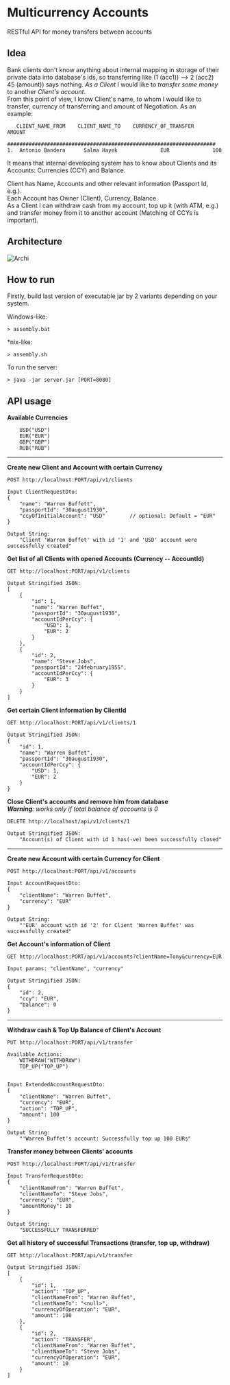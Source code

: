 # Multicurrency Accounts

RESTful API for money transfers between accounts

## Idea

Bank clients don't know anything about internal mapping in storage of their private data into database's ids, so transferring like (1 (acc1)) --> 2 (acc2) 45 (amount)) says nothing.
_As a Client_ I would like to _transfer some money_ to another _Client's account_.  
From this point of view, I know Client's name, to whom I would like to transfer, currency of transferring and amount of Negotiation.
As an example:
```$xslt
   CLIENT_NAME_FROM    CLIENT_NAME_TO    CURRENCY_OF_TRANSFER    AMOUNT
   ####################################################################
1.  Antonio Bandera      Salma Hayek              EUR              100
```

It means that internal developing system has to know about Clients and its Accounts: Currencies (CCY) and Balance.

Client has Name, Accounts and other relevant information (Passport Id, e.g.).  
Each Account has Owner (Client), Currency, Balance.  
As a Client I can withdraw cash from my account, top up it (with ATM, e.g.) and transfer money from it to another account (Matching of CCYs is important).

## Architecture

![Archi](https://user-images.githubusercontent.com/17473868/60666388-9a5f3500-9e6f-11e9-81cf-327db9b66f57.png)

## How to run

Firstly, build last version of executable jar by 2 variants depending on your system.

Windows-like:
```$xslt
> assembly.bat
```

*nix-like:
```$xslt
> assembly.sh
```

To run the server:
```$xslt
> java -jar server.jar [PORT=8080]
```

## API usage

**Available Currencies**
```aidl
    USD("USD")
    EUR("EUR")
    GBP("GBP")
    RUB("RUB")
```

___

**Create new Client and Account with certain Currency**
```aidl
POST http://localhost:PORT/api/v1/clients

Input ClientRequestDto:
{
    "name": "Warren Buffett",
    "passportId": "30august1930",
    "ccyOfInitialAccount": "USD"        // optional: Default = "EUR"
}

Output String:
    "Client 'Warren Buffet' with id '1' and 'USD' account were successfully created"

```

**Get list of all Clients with opened Accounts (Currency -- AccountId)**
```aidl
GET http://localhost:PORT/api/v1/clients

Output Stringified JSON:
[
    {
        "id": 1,
        "name": "Warren Buffet",
        "passportId": "30august1930",
        "accountIdPerCcy": {
            "USD": 1,
            "EUR": 2
        }
    },
    {
        "id": 2,
        "name": "Steve Jobs",
        "passportId": "24february1955",
        "accountIdPerCcy": {
            "EUR": 3
        }
    }
]
```

**Get certain Client information by ClientId**
```aidl
GET http://localhost:PORT/api/v1/clients/1

Output Stringified JSON:
{
    "id": 1,
    "name": "Warren Buffet",
    "passportId": "30august1930",
    "accountIdPerCcy": {
        "USD": 1,
        "EUR": 2
    }
}
```

**Close Client's accounts and remove him from database**  
_**Warning**: works only if total balance of accounts is 0_

```aidl
DELETE http://localhost/api/v1/clients/1

Output Stringified JSON:
    "Account(s) of Client with id 1 has(-ve) been successfully closed"

```
___

**Create new Account with certain Currency for Client**
```aidl
POST http://localhost:PORT/api/v1/accounts

Input AccountRequestDto:
{
	"clientName": "Warren Buffet",
	"currency": "EUR"
}

Output String:
    "'EUR' account with id '2' for Client 'Warren Buffet' was successfully created"
```

**Get Account's information of Client**
```aidl
GET http://localhost:PORT/api/v1/accounts?clientName=Tony&currency=EUR

Input params: "clientName", "currency"

Output Stringified JSON:
{
    "id": 2,
    "ccy": "EUR",
    "balance": 0
}
```

___

**Withdraw cash & Top Up Balance of Client's Account**
```aidl
PUT http://localhost:PORT/api/v1/transfer

Available Actions:
    WITHDRAW("WITHDRAW")
    TOP_UP("TOP_UP")


Input ExtendedAccountRequestDto:
{
	"clientName": "Warren Buffet",
	"currency": "EUR",
	"action": "TOP_UP",
	"amount": 100
}

Output String:
    "'Warren Buffet's account: Successfully top up 100 EURs"
```

**Transfer money between Clients' accounts**
```aidl
POST http://localhost:PORT/api/v1/transfer

Input TransferRequestDto:
{
	"clientNameFrom": "Warren Buffet",
	"clientNameTo": "Steve Jobs",
	"currency": "EUR",
	"amountMoney": 10
}

Output String:
    "SUCCESSFULLY TRANSFERRED"
```

**Get all history of successful Transactions (transfer, top up, withdraw)**
```aidl
GET http://localhost:PORT/api/v1/transfer

Output Stringified JSON:
[
    {
        "id": 1,
        "action": "TOP_UP",
        "clientNameFrom": "Warren Buffet",
        "clientNameTo": "<null>",
        "currencyOfOperation": "EUR",
        "amount": 100
    },
    {
        "id": 2,
        "action": "TRANSFER",
        "clientNameFrom": "Warren Buffet",
        "clientNameTo": "Steve Jobs",
        "currencyOfOperation": "EUR",
        "amount": 10
    }
]
```